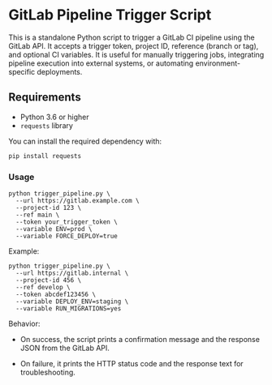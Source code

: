 # GitLab Pipeline Trigger Script

This is a standalone Python script to trigger a GitLab CI pipeline using the GitLab API. It accepts a trigger token, project ID, reference (branch or tag), and optional CI variables. It is useful for manually triggering jobs, integrating pipeline execution into external systems, or automating environment-specific deployments.

## Requirements

- Python 3.6 or higher
- `requests` library

You can install the required dependency with:

```bash
pip install requests
```

### Usage
```
python trigger_pipeline.py \
  --url https://gitlab.example.com \
  --project-id 123 \
  --ref main \
  --token your_trigger_token \
  --variable ENV=prod \
  --variable FORCE_DEPLOY=true
```

Example:
```
python trigger_pipeline.py \
  --url https://gitlab.internal \
  --project-id 456 \
  --ref develop \
  --token abcdef123456 \
  --variable DEPLOY_ENV=staging \
  --variable RUN_MIGRATIONS=yes
```

Behavior:
- On success, the script prints a confirmation message and the response JSON from the GitLab API.

- On failure, it prints the HTTP status code and the response text for troubleshooting.



